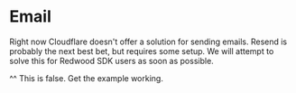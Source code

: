 # Email

Right now Cloudflare doesn't offer a solution for sending emails. Resend is probably the next best bet, but requires some setup.
We will attempt to solve this for Redwood SDK users as soon as possible.

^^ This is false. Get the example working.
